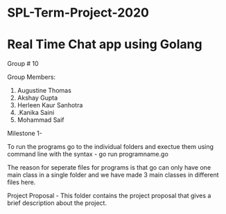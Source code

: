 # SPL-Term-Project-2020
# Real Time Chat app using Golang 

Group # 10

Group Members: 

1. Augustine Thomas <br>
2. Akshay Gupta <br>
3. Herleen Kaur Sanhotra <br>
4. .Kanika Saini <br>
5. Mohammad Saif <br>

Milestone 1-

To run the programs go to the individual folders and exectue them using command line with the syntax -
go run programname.go

The reason for seperate files for programs is that go can only have one main class in a single folder and we have made 3 main classes in different files here.

Project Proposal - 
This folder contains the project proposal that gives a brief description about the project.
